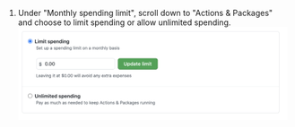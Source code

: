1. Under "Monthly spending limit", scroll down to "Actions & Packages" and choose to limit spending or allow unlimited spending.
  ![Radio buttons to limit spending or allow unlimited spending](/assets/images/help/billing/limit-or-unlimited.png)
